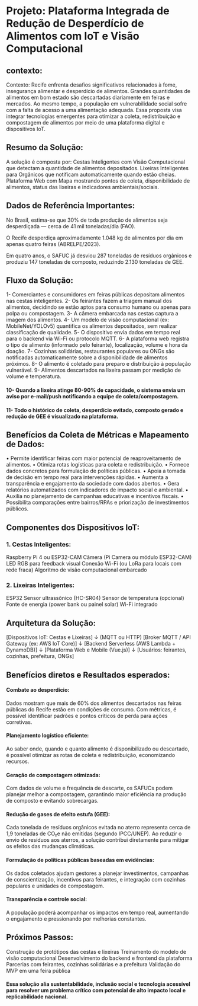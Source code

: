 # Projeto: Plataforma Integrada de Redução de Desperdício de Alimentos com IoT e Visão Computacional

## contexto: 

Contexto:
Recife enfrenta desafios significativos relacionados à fome, insegurança alimentar e desperdício de alimentos. Grandes quantidades de alimentos em bom estado são descartadas diariamente em feiras e mercados. Ao mesmo tempo, a população em vulnerabilidade social sofre com a falta de acesso a uma alimentação adequada. Essa proposta visa integrar tecnologias emergentes para otimizar a coleta, redistribuição e compostagem de alimentos por meio de uma plataforma digital e dispositivos IoT.

## Resumo da Solução:

A solução é composta por:
Cestas Inteligentes com Visão Computacional que detectam a quantidade de alimentos depositados.
Lixeiras Inteligentes para Orgânicos que notificam automaticamente quando estão cheias.
Plataforma Web com Mapa mostrando pontos de coleta, disponibilidade de alimentos, status das lixeiras e indicadores ambientais/sociais.

## Dados de Referência Importantes:

No Brasil, estima-se que 30% de toda produção de alimentos seja desperdiçada — cerca de 41 mil toneladas/dia (FAO).

O Recife desperdiça aproximadamente 1.048 kg de alimentos por dia em apenas quatro feiras (ABRELPE/2023).

Em quatro anos, o SAFUC já desviou 287 toneladas de resíduos orgânicos e produziu 147 toneladas de composto, reduzindo 2.130 toneladas de GEE.

## Fluxo da Solução:

1- Comerciantes e consumidores em feiras públicas depositam alimentos nas cestas inteligentes.
2- Os feirantes fazem a triagem manual dos alimentos, decidindo se estão aptos para consumo humano ou apenas para polpa ou compostagem.
3- A câmera embarcada nas cestas captura a imagem dos alimentos.
4- Um modelo de visão computacional (ex: MobileNet/YOLOv5) quantifica os alimentos depositados, sem realizar classificação de qualidade.
5- O dispositivo envia dados em tempo real para o backend via Wi-Fi ou protocolo MQTT.
6- A plataforma web registra o tipo de alimento (informado pelo feirante), localização, volume e hora da doação.
7- Cozinhas solidárias, restaurantes populares ou ONGs são notificadas automaticamente sobre a disponibilidade de alimentos próximos.
8- O alimento é coletado para preparo e distribuição à população vulnerável.
9- Alimentos descartados na lixeira passam por medição de volume e temperatura.
#### 10- Quando a lixeira atinge 80-90% de capacidade, o sistema envia um aviso por e-mail/push notificando a equipe de coleta/compostagem.
#### 11- Todo o histórico de coleta, desperdício evitado, composto gerado e redução de GEE é visualizado na plataforma.

## Benefícios da Coleta de Métricas e Mapeamento de Dados:

• Permite identificar feiras com maior potencial de reaproveitamento de alimentos.
• Otimiza rotas logísticas para coleta e redistribuição.
• Fornece dados concretos para formulação de políticas públicas.
• Apoia a tomada de decisão em tempo real para intervenções rápidas.
• Aumenta a transparência e engajamento da sociedade com dados abertos.
• Gera relatórios automatizados com indicadores de impacto social e ambiental.
• Auxilia no planejamento de campanhas educativas e incentivos fiscais.
• Possibilita comparações entre bairros/RPAs e priorização de investimentos públicos.

## Componentes dos Dispositivos IoT:

### 1. Cestas Inteligentes:

Raspberry Pi 4 ou ESP32-CAM
Câmera (Pi Camera ou módulo ESP32-CAM)
LED RGB para feedback visual
Conexão Wi-Fi (ou LoRa para locais com rede fraca)
Algoritmo de visão computacional embarcado

### 2. Lixeiras Inteligentes:

ESP32
Sensor ultrassônico (HC-SR04)
Sensor de temperatura (opcional)
Fonte de energia (power bank ou painel solar)
Wi-Fi integrado

## Arquitetura da Solução:

[Dispositivos IoT: Cestas e Lixeiras] 
     ↓ (MQTT ou HTTP)
[Broker MQTT / API Gateway (ex: AWS IoT Core)]
     ↓
[Backend Serverless (AWS Lambda + DynamoDB)]
     ↓
[Plataforma Web e Mobile (Vue.js)]
     ↓
[Usuários: feirantes, cozinhas, prefeitura, ONGs]

## Benefícios diretos e Resultados esperados:

#### Combate ao desperdício: 
Dados mostram que mais de 60% dos alimentos descartados nas feiras públicas do Recife estão em condições de consumo. Com métricas, é possível identificar padrões e pontos críticos de perda para ações corretivas.
#### Planejamento logístico eficiente: 
Ao saber onde, quando e quanto alimento é disponibilizado ou descartado, é possível otimizar as rotas de coleta e redistribuição, economizando recursos.
#### Geração de compostagem otimizada:
Com dados de volume e frequência de descarte, os SAFUCs podem planejar melhor a compostagem, garantindo maior eficiência na produção de composto e evitando sobrecargas.
#### Redução de gases de efeito estufa (GEE):
Cada tonelada de resíduos orgânicos evitada no aterro representa cerca de 1,9 toneladas de CO₂e não emitidas (segundo IPCC/UNEP). Ao reduzir o envio de resíduos aos aterros, a solução contribui diretamente para mitigar os efeitos das mudanças climáticas.
#### Formulação de políticas públicas baseadas em evidências:
Os dados coletados ajudam gestores a planejar investimentos, campanhas de conscientização, incentivos para feirantes, e integração com cozinhas populares e unidades de compostagem.
#### Transparência e controle social:
A população poderá acompanhar os impactos em tempo real, aumentando o engajamento e pressionando por melhorias constantes.

## Próximos Passos:

Construção de protótipos das cestas e lixeiras
Treinamento do modelo de visão computacional
Desenvolvimento do backend e frontend da plataforma
Parcerias com feirantes, cozinhas solidárias e a prefeitura
Validação do MVP em uma feira pública
#### Essa solução alia sustentabilidade, inclusão social e tecnologia acessível para resolver um problema crítico com potencial de alto impacto local e replicabilidade nacional.














